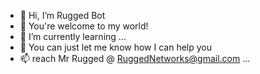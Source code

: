 - 👋 Hi, I’m Rugged Bot
- 👀 You're welcome to my world!
- 🌱 I’m currently learning ...
- 💞️ You can just let me know how I can help you 
- 📫 reach Mr Rugged @ RuggedNetworks@gmail.com ...


